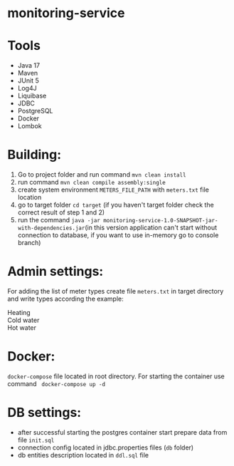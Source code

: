 # monitoring-service

# Tools
* Java 17
* Maven
* JUnit 5
* Log4J
* Liquibase
* JDBC
* PostgreSQL
* Docker
* Lombok

# Building:
1. Go to project folder and run command `mvn clean install`
2. run command `mvn clean compile assembly:single`
3. create system environment `METERS_FILE_PATH` with `meters.txt` file location 
4. go to target folder `cd target` (if you haven't target folder check the correct result of step 1 and 2)
5. run the command `java -jar monitoring-service-1.0-SNAPSHOT-jar-with-dependencies.jar`(in this version application can't start without connection to database, if you want to use in-memory go to console branch)

# Admin settings:
For adding the list of meter types create file `meters.txt` in target directory and write types according the example:

Heating  
Cold water  
Hot water  

# Docker:
`docker-compose` file located in root directory. For starting the container use command ` docker-compose up -d`

# DB settings: 
* after successful starting the postgres container start prepare data from file `init.sql`
* connection config located in jdbc.properties files (`db` folder)
* db entities description located in `ddl.sql` file
